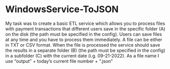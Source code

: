 # WindowsService-ToJSON
My task was to create a basic ETL service which allows you to process files with payment transactions that different users save in the specific folder (A) on the disk (the path must be specified in the config). Users can save files at any time and you have to process them immediately. A file can be either in TXT or CSV format.
When the file is processed the service should save the results in a separate folder (B) (the path must be specified in the config) in a subfolder (C) with the current date (i.g. 09-21-2022). As a file name I use “output” + today’s current file number + “.json”

